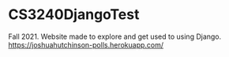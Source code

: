 # CS3240DjangoTest
Fall 2021.
Website made to explore and get used to using Django.
https://joshuahutchinson-polls.herokuapp.com/
